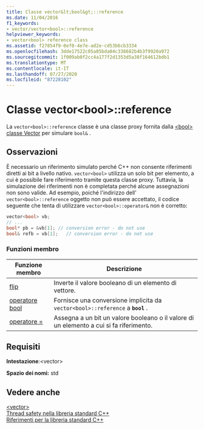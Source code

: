 ```yaml
---
title: Classe vector&lt;bool&gt;::reference
ms.date: 11/04/2016
f1_keywords:
- vector/vector<bool>::reference
helpviewer_keywords:
- vector<bool> reference class
ms.assetid: f27854f9-0ef0-4e7e-ad2e-cd53b6cb3334
ms.openlocfilehash: 3dde17522c05a05bda04c338682b4b3f9920a972
ms.sourcegitcommit: 1f009ab0f2cc4a177f2d1353d5a38f164612bdb1
ms.translationtype: MT
ms.contentlocale: it-IT
ms.lasthandoff: 07/27/2020
ms.locfileid: "87228102"
---
```

# <a name="vectorltboolgtreference-class"></a>Classe vector&lt;bool&gt;::reference

La `vector<bool>::reference` classe è una classe proxy fornita dalla [ \<bool> classe Vector](../standard-library/vector-bool-class.md) per simulare `bool&` .

## <a name="remarks"></a>Osservazioni

È necessario un riferimento simulato perché C++ non consente riferimenti diretti ai bit a livello nativo. `vector<bool>` utilizza un solo bit per elemento, a cui è possibile fare riferimento tramite questa classe proxy. Tuttavia, la simulazione dei riferimenti non è completata perché alcune assegnazioni non sono valide. Ad esempio, poiché l'indirizzo dell' `vector<bool>::reference` oggetto non può essere accettato, il codice seguente che tenta di utilizzare `vector<bool>::operator&` non è corretto:

```cpp
vector<bool> vb;
// ...
bool* pb = &vb[1]; // conversion error - do not use
bool& refb = vb[1];   // conversion error - do not use
```

### <a name="member-functions"></a>Funzioni membro

|Funzione membro|Descrizione|
|-|-|
|[flip](../standard-library/vector-bool-reference-flip.md)|Inverte il valore booleano di un elemento di vettore.|
|[operatore bool](../standard-library/vector-bool-reference-operator-bool.md)|Fornisce una conversione implicita da `vector<bool>::reference` a **`bool`** .|
|[operatore =](../standard-library/vector-bool-reference-operator-assign.md)|Assegna a un bit un valore booleano o il valore di un elemento a cui si fa riferimento.|

## <a name="requirements"></a>Requisiti

**Intestazione**:\<vector>

**Spazio dei nomi:** std

## <a name="see-also"></a>Vedere anche

[\<vector>](../standard-library/vector.md)\
[Thread safety nella libreria standard C++](../standard-library/thread-safety-in-the-cpp-standard-library.md)\
[Riferimenti per la libreria standard C++](../standard-library/cpp-standard-library-reference.md)
